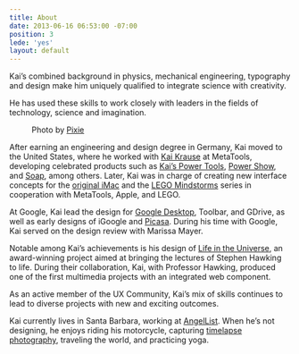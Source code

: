 ```yaml
---
title: About
date: 2013-06-16 06:53:00 -07:00
position: 3
lede: 'yes'
layout: default
---
```


Kai’s combined background in physics, mechanical engineering, typography and design make him uniquely qualified to integrate science with creativity.

He has used these skills to work closely with leaders in the fields of technology, science and imagination.

<figure>
<img src="/uploads/kai_headshot.jpg" alt="">
<figcaption>
Photo by <a href="http://www.pixievision.com/" target="_blank" title="Pixie Vision Photography">Pixie</a>
</figcaption>
</figure>

After earning an engineering and design degree in Germany, Kai moved to the United States, where he worked with <a href="http://en.wikipedia.org/wiki/Kai_Krause" title="Kai Krause on Wikipedia" target="_blank">Kai Krause</a> at MetaTools, developing celebrated products such as <a href="http://en.wikipedia.org/wiki/Kai%27s_Power_Tools" title="Kai’s Power Tools on Wikipedia" target="_blank">Kai’s Power Tools</a>, <a class="fancybox" href="/uploads/1997-Kais-Power-Show-02-By-Kai-Gradert.jpg" title="1997 Kais Power Show 02 - By Kai Gradert">Power Show</a>, and <a class="fancybox" href="/uploads/1997-Kais-Photo-Soap-By-Kai-Gradert.jpg" title="1997 Kais Photo Soap - By Kai Gradert">Soap</a>, among others. Later, Kai was in charge of creating new interface concepts for the <a class="fancybox" href="/uploads/1998-Original-iMac-Interface-02-By-Kai-Gradert.jpg" title="1998 Original iMac Interface 02 - By Kai Gradert">original iMac</a> and the <a class="fancybox" href="/uploads/1999-Lego-01-By-Kai-Gradert.jpg" title="1999 Lego 01 - By Kai Gradert">LEGO Mindstorms</a> series in cooperation with MetaTools, Apple, and LEGO.

At Google, Kai lead the design for <a class="fancybox" href="/uploads/2007-Google-Sidebar-By-Kai-Gradert.jpg" title="2007 Google Sidebar - By Kai Gradert">Google Desktop</a>, Toolbar, and GDrive, as well as early designs of iGoogle and <a class="fancybox" href="/uploads/2004-Picasa-03-By-Kai-Gradert.jpg" title="2004 Picasa 03 - By Kai Gradert">Picasa</a>. During his time with Google, Kai served on the design review with Marissa Mayer.

Notable among Kai’s achievements is his design of <a class="fancybox" href="/uploads/1997-Life-In-The-Universe-01-By-Kai-Gradert.jpg" title="1997 Life In The Universe 01 - By Kai Gradert">Life in the Universe</a>, an award-winning project aimed at bringing the lectures of Stephen Hawking to life. During their collaboration, Kai, with Professor Hawking, produced one of the first multimedia projects with an integrated web component.

As an active member of the UX Community, Kai’s mix of skills continues to lead to diverse projects with new and exciting outcomes.

Kai currently lives in Santa Barbara, working at <a href="https://angel.co/kai" title="Kai Gradert on AngelList" target="_blank">AngelList</a>. When he’s not designing, he enjoys riding his motorcycle, capturing [timelapse photography](/blog/tags/photography/), traveling the world, and practicing yoga.